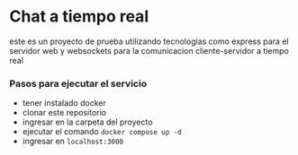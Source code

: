 # Chat a tiempo real

este es un proyecto de prueba utilizando tecnologias como express para el servidor web y websockets para la comunicacion cliente-servidor a tiempo real

### Pasos para ejecutar el servicio

- tener instalado docker
- clonar este repositorio
- ingresar en la carpeta del proyecto
- ejecutar el comando ```docker compose up -d```
- ingresar en ```localhost:3000 ```